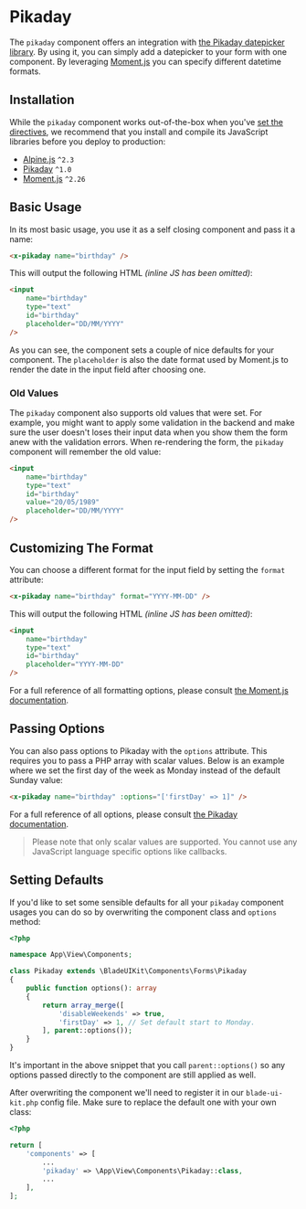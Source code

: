 # Pikaday

The `pikaday` component offers an integration with [the Pikaday datepicker library](https://pikaday.com). By using it, you can simply add a datepicker to your form with one component. By leveraging [Moment.js](https://momentjs.com) you can specify different datetime formats.

## Installation

While the `pikaday` component works out-of-the-box when you've [set the directives](/docs/{version}/installation#directives), we recommend that you install and compile its JavaScript libraries before you deploy to production:

- [Alpine.js](https://github.com/alpinejs/alpine) `^2.3`
- [Pikaday](https://github.com/Pikaday/Pikaday#installation) `^1.0`
- [Moment.js](https://momentjs.com) `^2.26`

## Basic Usage

In its most basic usage, you use it as a self closing component and pass it a name:

```html
<x-pikaday name="birthday" />
```

This will output the following HTML *(inline JS has been omitted)*:

```html
<input
    name="birthday"
    type="text"
    id="birthday"
    placeholder="DD/MM/YYYY"
/>
```

As you can see, the component sets a couple of nice defaults for your component. The `placeholder` is also the date format used by Moment.js to render the date in the input field after choosing one.

### Old Values

The `pikaday` component also supports old values that were set. For example, you might want to apply some validation in the backend and make sure the user doesn't loses their input data when you show them the form anew with the validation errors. When re-rendering the form, the `pikaday` component will remember the old value:

```html
<input
    name="birthday"
    type="text"
    id="birthday"
    value="20/05/1989"
    placeholder="DD/MM/YYYY"
/>
```

## Customizing The Format

You can choose a different format for the input field by setting the `format` attribute: 

```html
<x-pikaday name="birthday" format="YYYY-MM-DD" />
```

This will output the following HTML *(inline JS has been omitted)*:

```html
<input 
    name="birthday" 
    type="text" 
    id="birthday" 
    placeholder="YYYY-MM-DD" 
/>
```

For a full reference of all formatting options, please consult [the Moment.js documentation](https://momentjs.com/docs/#/displaying/format).

## Passing Options

You can also pass options to Pikaday with the `options` attribute. This requires you to pass a PHP array with scalar values. Below is an example where we set the first day of the week as Monday instead of the default Sunday value:

```html
<x-pikaday name="birthday" :options="['firstDay' => 1]" />
```

For a full reference of all options, please consult [the Pikaday documentation](https://github.com/Pikaday/Pikaday#configuration).

> Please note that only scalar values are supported. You cannot use any JavaScript language specific options like callbacks.

## Setting Defaults

If you'd like to set some sensible defaults for all your `pikaday` component usages you can do so by overwriting the component class and `options` method:

```php
<?php

namespace App\View\Components;

class Pikaday extends \BladeUIKit\Components\Forms\Pikaday
{
    public function options(): array
    {
        return array_merge([
            'disableWeekends' => true,
            'firstDay' => 1, // Set default start to Monday.
        ], parent::options());
    }
}
```

It's important in the above snippet that you call `parent::options()` so any options passed directly to the component are still applied as well. 

After overwriting the component we'll need to register it in our `blade-ui-kit.php` config file. Make sure to replace the default one with your own class:

```php
<?php

return [
    'components' => [
        ...
        'pikaday' => \App\View\Components\Pikaday::class,
        ...
    ],
];
```
